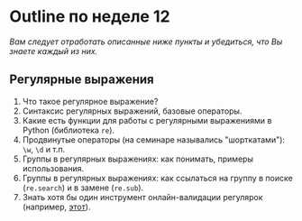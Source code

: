 # Outline по неделе 12
_Вам следует отработать описанные ниже пункты и убедиться, что Вы знаете каждый из них._

## Регулярные выражения
1. Что такое регулярное выражение?
2. Синтаксис регулярных выражений, базовые операторы.
3. Какие есть функции для работы с регулярными выражениями в Python (библиотека `re`).
4. Продвинутые операторы (на семинаре назывались "шорткатами"): `\w`, `\d` и т.п.
5. Группы в регулярных выражениях: как понимать, примеры использования.
6. Группы в регулярных выражениях: как ссылаться на группу в поиске (`re.search`) и в замене (`re.sub`).
7. Знать хотя бы один инструмент онлайн-валидации регулярок (например, [этот](https://regex101.com)).

